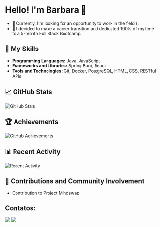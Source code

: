 # Hello! I'm Barbara 👋

- 🔭 Currently, I'm looking for an opportunity to work in the field (:
- 🌱 I decided to make a career transition and dedicated 100% of my time to a 5-month Full Stack Bootcamp.

## 🚀 My Skills
- **Programming Languages:** Java, JavaScript
- **Frameworks and Libraries:** Spring Boot, React
- **Tools and Technologies:** Git, Docker, PostgreSQL, HTML, CSS, RESTful APIs

## 📈 GitHub Stats
![GitHub Stats](https://github-readme-stats.vercel.app/api?username=barbara-rolim&show_icons=true&theme=radical)

## 🏆 Achievements
![GitHub Achievements](https://github-profile-trophy.vercel.app/?username=barbara-rolim&theme=dracula)

## 📊 Recent Activity
![Recent Activity](https://github-readme-activity-graph.vercel.app/graph?username=barbara-rolim&theme=dracula)

## 🤝 Contributions and Community Involvement
- [Contribution to Project Mindswap](https://github.com/Mindswap-6th-Edition-Final/final-project-be.git)

## Contatos:
<div>
<a href = "mailto:barbaraerolim@gmail.com"><img loading="lazy" src="https://img.shields.io/badge/Gmail-D14836?style=for-the-badge&logo=gmail&logoColor=white" target="_blank"></a>
<a href="https://www.linkedin.com/in/barbararolim/" target="_blank"><img loading="lazy" src="https://img.shields.io/badge/-LinkedIn-%230077B5?style=for-the-badge&logo=linkedin&logoColor=white" target="_blank"></a>   
</div>
